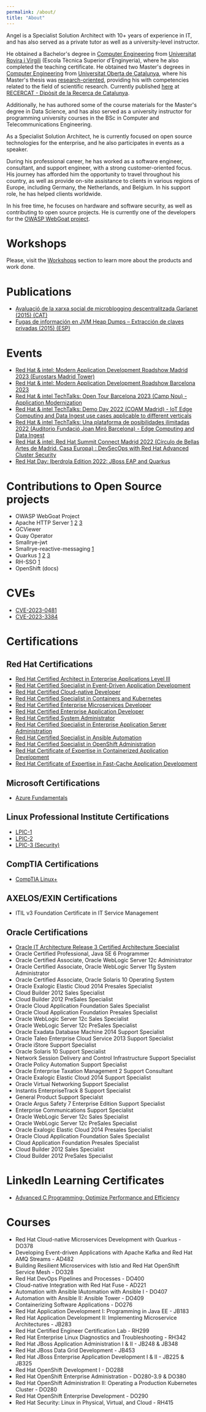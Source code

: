 ```yaml
---
permalink: /about/
title: "About"
---
```


Angel is a Specialist Solution Architect with 10+ years of experience in IT, and has also served as a private tutor as well as a university-level instructor.

He obtained a Bachelor's degree in [Computer Engineering](https://web.archive.org/web/20100623022420/http://www.etse.urv.cat/sections/general/guia_docent/caES/2002_2003/guiadocent_2002_2003_informatica.pdf) from [Universitat Rovira i Virgili](https://www.etse.urv.cat/en/) (Escola Tècnica Superior d'Enginyeria), where he also completed the teaching certificate. He obtained two Master's degrees in [Computer Engineering](https://web.archive.org/web/20111115230620/http://www.uoc.edu/estudis/titulacions/enginyeria_informatica/pla_estudis/index.html) from [Universitat Oberta de Catalunya](https://www.uoc.edu/portal/en/index.html), where his Master's thesis was [research-oriented](https://www.uoc.edu/portal/_resources/CA/documents/qualitat/qualitat-titulacions/informatica-multimedia-telecomunicacions/20091221_Memoria_MPL_VERIFICADA_n.pdf), providing his with competencies related to the field of scientific research. Currently published [here](https://www.recercat.cat/handle/2072/251627) at [RECERCAT - Dipòsit de la Recerca de Catalunya](https://www.recercat.cat/quees).

Additionally, he has authored some of the course materials for the Master's degree in Data Science, and has also served as a university instructor for programming university courses in the BSc in Computer and Telecommunications Engineering.

As a Specialist Solution Architect, he is currently focused on open source technologies for the enterprise, and he also participates in events as a speaker.

During his professional career, he has worked as a software engineer, consultant, and support engineer, with a strong customer-oriented focus. His journey has afforded him the opportunity to travel throughout his country, as well as provide on-site assistance to clients in various regions of Europe, including Germany, the Netherlands, and Belgium. In his support role, he has helped clients worldwide.

In his free time, he focuses on hardware and software security, as well as contributing to open source projects. He is currently one of the developers for the [OWASP WebGoat project](https://owasp.org/www-project-webgoat/).

# Workshops

Please, visit the [Workshops](/workshops) section to learn more about the products and work done.

# Publications

* [Avaluació de la xarxa social de microblogging descentralitzada Garlanet (2015) (CAT)](https://openaccess.uoc.edu/handle/10609/42822)
* [Fugas de información en JVM Heap Dumps – Extracción de claves privadas (2015) (ESP)](https://avanttic.com/blog/fugas-informacion-jvm-heap-dumps-extraccion-claves-privadas/)

# Events

* [Red Hat & intel: Modern Application Development Roadshow Madrid 2023 (Eurostars Madrid Tower)](https://events.redhat.com/profile/form/index.cfm?PKformID=0x840979abcd)
* [Red Hat & intel: Modern Application Development Roadshow Barcelona 2023](https://events.redhat.com/profile/form/index.cfm?PKformID=0x8427460001)
* [Red Hat & intel TechTalks: Open Tour Barcelona 2023 (Camp Nou) - Application Modernization](https://events.redhat.com/profile/form/index.cfm?PKformID=0x813201abcd&sc_cid=7013a000003DQb2AAG)
* [Red Hat & intel TechTalks: Demo Day 2022 (COAM Madrid) - IoT Edge Computing and Data Ingest use cases applicable to different verticals](https://events.redhat.com/profile/form/index.cfm?PKformID=0x5643010001)
* [Red Hat & intel TechTalks: Una plataforma de posibilidades ilimitadas 2022 (Auditorio Fundació Joan Miró Barcelona) - Edge Computing and Data Ingest](https://events.redhat.com/profile/form/index.cfm?PKformID=0x5741620001)
* [Red Hat & intel: Red Hat Summit Connect Madrid 2022 (Círculo de Bellas Artes de Madrid. Casa Europa) : DevSecOps with Red Hat Advanced Cluster Security](https://www.redhat.com/es/events/summit-connect-madrid-2022?sc_cid=7013a00000317uGAAQ)
* [Red Hat Day: Iberdrola Edition 2022: JBoss EAP and Quarkus](https://events.redhat.com/profile/form/index.cfm?PKformID=0x695116abcd)

# Contributions to Open Source projects

* OWASP WebGoat Project
* Apache HTTP Server [1](https://lists.apache.org/thread/3somw05py164yq5y15to0yxthlv4yv99) [2](https://www.mail-archive.com/dev@httpd.apache.org/msg73978.html) [3](https://bugzilla.redhat.com/show_bug.cgi?id=1649470)
* GCViewer
* Quay Operator
* Smallrye-jwt
* Smallrye-reactive-messaging [1](https://github.com/smallrye/smallrye-reactive-messaging/issues/1873)
* Quarkus [1](https://quarkus.io/blog/quarkus-1-11-0-final-released/) [2](https://quarkus.io/blog/quarkus-2-16-0-final-released/) [3](https://quarkus.io/blog/quarkus-3-0-final-released/)
* RH-SSO [1](https://issues.redhat.com/browse/RHSSO-2252)
* OpenShift (docs)

# CVEs

* [CVE-2023-0481](https://access.redhat.com/security/cve/cve-2023-0481)
* [CVE-2023-3384](https://access.redhat.com/security/cve/CVE-2023-3384)

# Certifications

## Red Hat Certifications

* [Red Hat Certified Architect in Enterprise Applications Level III](https://www.redhat.com/en/services/certification/rhca)
* [Red Hat Certified Specialist in Event-Driven Application Development](https://www.redhat.com/en/services/training/red-hat-certified-specialist-event-driven-application-development-exam)
* [Red Hat Certified Cloud-native Developer](https://www.redhat.com/en/services/training/red-hat-certified-cloud-native-developer-exam)
* [Red Hat Certified Specialist in Containers and Kubernetes](https://www.redhat.com/en/services/training/ex180-red-hat-certified-specialist-containers-kubernetes-exam)
* [Red Hat Certified Enterprise Microservices Developer](https://www.redhat.com/en/services/training/ex183-red-hat-certified-enterprise-application-developer-exam)
* [Red Hat Certified Enterprise Application Developer](https://www.redhat.com/en/services/training/ex183-red-hat-certified-enterprise-application-developer-exam)
* [Red Hat Certified System Administrator](https://www.redhat.com/en/services/training/ex200-red-hat-certified-system-administrator-rhcsa-exam)
* [Red Hat Certified Specialist in Enterprise Application Server Administration](https://www.redhat.com/en/services/training/ex248-red-hat-certified-specialist-enterprise-application-server-administration-exam)
* [Red Hat Certified Specialist in Ansible Automation](https://www.redhat.com/en/services/certification/rhcs-ansible-automation)
* [Red Hat Certified Specialist in OpenShift Administration](https://www.redhat.com/en/services/training/ex280-red-hat-certified-specialist-in-openshift-administration-exam)
* [Red Hat Certificate of Expertise in Containerized Application Development](https://www.redhat.com/en/services/certification/retired-rhcs-containerized-application-development)
* [Red Hat Certificate of Expertise in Fast-Cache Application Development](https://www.redhat.com/en/services/training/ex453-retired-red-hat-certified-specialist-in-fast-cache-application-development-exam)

## Microsoft Certifications

* [Azure Fundamentals](https://learn.microsoft.com/en-us/certifications/exams/az-900/)

## Linux Professional Institute Certifications

* [LPIC-1](https://www.lpi.org/our-certifications/lpic-1-overview)
* [LPIC-2](https://www.lpi.org/our-certifications/lpic-2-overview)
* [LPIC-3 (Security)](https://www.lpi.org/our-certifications/lpic-3-303-overview)

## CompTIA Certifications

* [CompTIA Linux+](https://www.comptia.org/en/certificaciones/linux)

## AXELOS/EXIN Certifications

* ITIL v3 Foundation Certificate in IT Service Management

## Oracle Certifications

* [Oracle IT Architecture Release 3 Certified Architecture Specialist](https://www.oracle.com/es/partnernetwork/expertise/license-hardware/it-architecture/)
* Oracle Certified Professional, Java SE 6 Programmer
* Oracle Certified Associate, Oracle WebLogic Server 12c Administrator
* Oracle Certified Associate, Oracle WebLogic Server 11g System Administrator
* Oracle Certified Associate, Oracle Solaris 10 Operating System
* Oracle Exalogic Elastic Cloud 2014 Presales Specialist
* Cloud Builder 2012 Sales Specialist
* Cloud Builder 2012 PreSales Specialist
* Oracle Cloud Application Foundation Sales Specialist
* Oracle Cloud Application Foundation Presales Specialist
* Oracle WebLogic Server 12c Sales Specialist
* Oracle WebLogic Server 12c PreSales Specialist
* Oracle Exadata Database Machine 2014 Support Specialist
* Oracle Taleo Enterprise Cloud Service 2013 Support Specialist
* Oracle iStore Support Specialist
* Oracle Solaris 10 Support Specialist
* Network Session Delivery and Control Infrastructure Support Specialist
* Oracle Policy Automation Support Specialist
* Oracle Enterprise Taxation Management 2 Support Consultant
* Oracle Exalogic Elastic Cloud 2014 Support Specialist
* Oracle Virtual Networking Support Specialist
* Instantis EnterpriseTrack 8 Support Specialist
* General Product Support Specialst
* Oracle Argus Safety 7 Enterprise Edition Support Specialist
* Enterprise Communications Support Specialist
* Oracle WebLogic Server 12c Sales Specialist
* Oracle WebLogic Server 12c PreSales Specialist
* Oracle Exalogic Elastic Cloud 2014 Presales Specialist
* Oracle Cloud Application Foundation Sales Specialist
* Cloud Application Foundation Presales Specialist
* Cloud Builder 2012 Sales Specialist
* Cloud Builder 2012 PreSales Specialist

# LinkedIn Learning Certificates

* [Advanced C Programming: Optimize Performance and Efficiency](https://www.linkedin.com/learning/certificates/ab4a8415a5dab9f735df3a3ee3b5b43d2acf57ab716765919b417ba568388084)

# Courses

* Red Hat Cloud-native Microservices Development with Quarkus - DO378
* Developing Event-driven Applications with Apache Kafka and Red Hat AMQ Streams - AD482
* Building Resilient Microservices with Istio and Red Hat OpenShift Service Mesh - DO328
* Red Hat DevOps Pipelines and Processes - DO400
* Cloud-native Integration with Red Hat Fuse - AD221
* Automation with Ansible IAutomation with Ansible I - DO407
* Automation with Ansible II: Ansible Tower - DO409
* Containerizing Software Applications - DO276
* Red Hat Application Development I: Programming in Java EE - JB183
* Red Hat Application Development II: Implementing Microservice Architectures - JB283
* Red Hat Certified Engineer Certification Lab - RH299
* Red Hat Enterprise Linux Diagnostics and Troubleshooting - RH342
* Red Hat JBoss Application Administration I & II - JB248 & JB348
* Red Hat JBoss Data Grid Development - JB453
* Red Hat JBoss Enterprise Application Development I & II - JB225 & JB325
* Red Hat OpenShift Development I - DO288
* Red Hat OpenShift Enterprise Administration - DO280-3.9 & DO380
* Red Hat OpenShift Administration II: Operating a Production Kubernetes Cluster - DO280
* Red Hat OpenShift Enterprise Development - DO290
* Red Hat Security: Linux in Physical, Virtual, and Cloud - RH415
